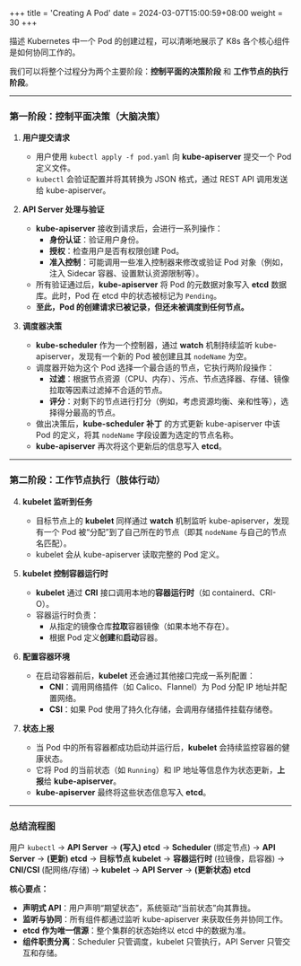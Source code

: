 +++
title = 'Creating A Pod'
date = 2024-03-07T15:00:59+08:00
weight = 30
+++

描述 Kubernetes 中一个 Pod 的创建过程，可以清晰地展示了 K8s 各个核心组件是如何协同工作的。

我们可以将整个过程分为两个主要阶段：**控制平面的决策阶段** 和 **工作节点的执行阶段**。

---

### 第一阶段：控制平面决策（大脑决策）

1.  **用户提交请求**
    *   用户使用 `kubectl apply -f pod.yaml` 向 **kube-apiserver** 提交一个 Pod 定义文件。
    *   `kubectl` 会验证配置并将其转换为 JSON 格式，通过 REST API 调用发送给 kube-apiserver。

2.  **API Server 处理与验证**
    *   **kube-apiserver** 接收到请求后，会进行一系列操作：
        *   **身份认证**：验证用户身份。
        *   **授权**：检查用户是否有权限创建 Pod。
        *   **准入控制**：可能调用一些准入控制器来修改或验证 Pod 对象（例如，注入 Sidecar 容器、设置默认资源限制等）。
    *   所有验证通过后，**kube-apiserver** 将 Pod 的元数据对象写入 **etcd** 数据库。此时，Pod 在 etcd 中的状态被标记为 `Pending`。
    *   **至此，Pod 的创建请求已被记录，但还未被调度到任何节点。**

3.  **调度器决策**
    *   **kube-scheduler** 作为一个控制器，通过 **watch** 机制持续监听 kube-apiserver，发现有一个新的 Pod 被创建且其 `nodeName` 为空。
    *   调度器开始为这个 Pod 选择一个最合适的节点，它执行两阶段操作：
        *   **过滤**：根据节点资源（CPU、内存）、污点、节点选择器、存储、镜像拉取等因素过滤掉不合适的节点。
        *   **评分**：对剩下的节点进行打分（例如，考虑资源均衡、亲和性等），选择得分最高的节点。
    *   做出决策后，**kube-scheduler** **补丁** 的方式更新 kube-apiserver 中该 Pod 的定义，将其 `nodeName` 字段设置为选定的节点名称。
    *   **kube-apiserver** 再次将这个更新后的信息写入 **etcd**。

---

### 第二阶段：工作节点执行（肢体行动）

4.  **kubelet 监听到任务**
    *   目标节点上的 **kubelet** 同样通过 **watch** 机制监听 kube-apiserver，发现有一个 Pod 被“分配”到了自己所在的节点（即其 `nodeName` 与自己的节点名匹配）。
    *   kubelet 会从 kube-apiserver 读取完整的 Pod 定义。

5.  **kubelet 控制容器运行时**
    *   **kubelet** 通过 **CRI** 接口调用本地的**容器运行时**（如 containerd、CRI-O）。
    *   容器运行时负责：
        *   从指定的镜像仓库**拉取**容器镜像（如果本地不存在）。
        *   根据 Pod 定义**创建**和**启动**容器。

6.  **配置容器环境**
    *   在启动容器前后，**kubelet** 还会通过其他接口完成一系列配置：
        *   **CNI**：调用网络插件（如 Calico、Flannel）为 Pod 分配 IP 地址并配置网络。
        *   **CSI**：如果 Pod 使用了持久化存储，会调用存储插件挂载存储卷。

7.  **状态上报**
    *   当 Pod 中的所有容器都成功启动并运行后，**kubelet** 会持续监控容器的健康状态。
    *   它将 Pod 的当前状态（如 `Running`）和 IP 地址等信息作为状态更新，**上报**给 **kube-apiserver**。
    *   **kube-apiserver** 最终将这些状态信息写入 **etcd**。

---

### 总结流程图

用户 `kubectl` -> **API Server** -> **(写入) etcd** -> **Scheduler** (绑定节点) -> **API Server** -> **(更新) etcd** -> **目标节点 kubelet** -> **容器运行时** (拉镜像，启容器) -> **CNI/CSI** (配网络/存储) -> **kubelet** -> **API Server** -> **(更新状态) etcd**

**核心要点：**
*   **声明式 API**：用户声明“期望状态”，系统驱动“当前状态”向其靠拢。
*   **监听与协同**：所有组件都通过监听 kube-apiserver 来获取任务并协同工作。
*   **etcd 作为唯一信源**：整个集群的状态始终以 etcd 中的数据为准。
*   **组件职责分离**：Scheduler 只管调度，kubelet 只管执行，API Server 只管交互和存储。